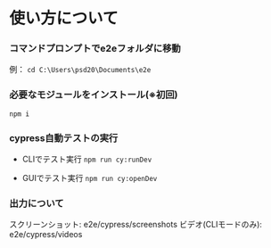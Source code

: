 # 使い方について

### コマンドプロンプトでe2eフォルダに移動
例：
`cd C:\Users\psd20\Documents\e2e`


### 必要なモジュールをインストール(※初回)
`npm i`

### cypress自動テストの実行
- CLIでテスト実行
`npm run cy:runDev`

- GUIでテスト実行
`npm run cy:openDev`

### 出力について
スクリーンショット: e2e/cypress/screenshots
ビデオ(CLIモードのみ): e2e/cypress/videos